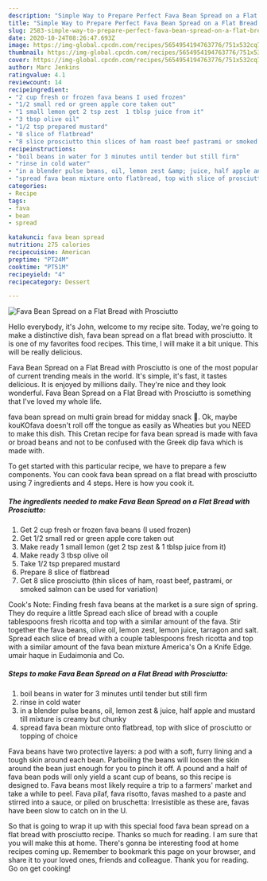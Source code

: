 ```yaml
---
description: "Simple Way to Prepare Perfect Fava Bean Spread on a Flat Bread with Prosciutto"
title: "Simple Way to Prepare Perfect Fava Bean Spread on a Flat Bread with Prosciutto"
slug: 2583-simple-way-to-prepare-perfect-fava-bean-spread-on-a-flat-bread-with-prosciutto
date: 2020-10-24T08:26:47.693Z
image: https://img-global.cpcdn.com/recipes/5654954194763776/751x532cq70/fava-bean-spread-on-a-flat-bread-with-prosciutto-recipe-main-photo.jpg
thumbnail: https://img-global.cpcdn.com/recipes/5654954194763776/751x532cq70/fava-bean-spread-on-a-flat-bread-with-prosciutto-recipe-main-photo.jpg
cover: https://img-global.cpcdn.com/recipes/5654954194763776/751x532cq70/fava-bean-spread-on-a-flat-bread-with-prosciutto-recipe-main-photo.jpg
author: Marc Jenkins
ratingvalue: 4.1
reviewcount: 14
recipeingredient:
- "2 cup fresh or frozen fava beans I used frozen"
- "1/2 small red or green apple core taken out"
- "1 small lemon get 2 tsp zest  1 tblsp juice from it"
- "3 tbsp olive oil"
- "1/2 tsp prepared mustard"
- "8 slice of flatbread"
- "8 slice prosciutto thin slices of ham roast beef pastrami or smoked salmon can be used for variation"
recipeinstructions:
- "boil beans in water for 3 minutes until tender but still firm"
- "rinse in cold water"
- "in a blender pulse beans, oil, lemon zest &amp; juice, half apple and mustard till mixture is creamy but chunky"
- "spread fava bean mixture onto flatbread, top with slice of prosciutto or topping of choice"
categories:
- Recipe
tags:
- fava
- bean
- spread

katakunci: fava bean spread 
nutrition: 275 calories
recipecuisine: American
preptime: "PT24M"
cooktime: "PT51M"
recipeyield: "4"
recipecategory: Dessert

---
```



![Fava Bean Spread on a Flat Bread with Prosciutto](https://img-global.cpcdn.com/recipes/5654954194763776/751x532cq70/fava-bean-spread-on-a-flat-bread-with-prosciutto-recipe-main-photo.jpg)

Hello everybody, it's John, welcome to my recipe site. Today, we're going to make a distinctive dish, fava bean spread on a flat bread with prosciutto. It is one of my favorites food recipes. This time, I will make it a bit unique. This will be really delicious.

Fava Bean Spread on a Flat Bread with Prosciutto is one of the most popular of current trending meals in the world. It's simple, it's fast, it tastes delicious. It is enjoyed by millions daily. They're nice and they look wonderful. Fava Bean Spread on a Flat Bread with Prosciutto is something that I've loved my whole life.

fava bean spread on multi grain bread for midday snack 🙂. Ok, maybe kouKOfava doesn&#39;t roll off the tongue as easily as Wheaties but you NEED to make this dish. This Cretan recipe for fava bean spread is made with fava or broad beans and not to be confused with the Greek dip fava which is made with.


To get started with this particular recipe, we have to prepare a few components. You can cook fava bean spread on a flat bread with prosciutto using 7 ingredients and 4 steps. Here is how you cook it.

<!--inarticleads1-->

##### The ingredients needed to make Fava Bean Spread on a Flat Bread with Prosciutto:

1. Get 2 cup fresh or frozen fava beans (I used frozen)
1. Get 1/2 small red or green apple core taken out
1. Make ready 1 small lemon (get 2 tsp zest &amp; 1 tblsp juice from it)
1. Make ready 3 tbsp olive oil
1. Take 1/2 tsp prepared mustard
1. Prepare 8 slice of flatbread
1. Get 8 slice prosciutto (thin slices of ham, roast beef, pastrami, or smoked salmon can be used for variation)


Cook&#39;s Note: Finding fresh fava beans at the market is a sure sign of spring. They do require a little Spread each slice of bread with a couple tablespoons fresh ricotta and top with a similar amount of the fava. Stir together the fava beans, olive oil, lemon zest, lemon juice, tarragon and salt. Spread each slice of bread with a couple tablespoons fresh ricotta and top with a similar amount of the fava bean mixture America&#39;s On a Knife Edge. umair haque in Eudaimonia and Co. 

<!--inarticleads2-->

##### Steps to make Fava Bean Spread on a Flat Bread with Prosciutto:

1. boil beans in water for 3 minutes until tender but still firm
1. rinse in cold water
1. in a blender pulse beans, oil, lemon zest &amp; juice, half apple and mustard till mixture is creamy but chunky
1. spread fava bean mixture onto flatbread, top with slice of prosciutto or topping of choice


Fava beans have two protective layers: a pod with a soft, furry lining and a tough skin around each bean. Parboiling the beans will loosen the skin around the bean just enough for you to pinch it off. A pound and a half of fava bean pods will only yield a scant cup of beans, so this recipe is designed to. Fava beans most likely require a trip to a farmers&#39; market and take a while to peel. Fava pilaf, fava risotto, favas mashed to a paste and stirred into a sauce, or piled on bruschetta: Irresistible as these are, favas have been slow to catch on in the U. 

So that is going to wrap it up with this special food fava bean spread on a flat bread with prosciutto recipe. Thanks so much for reading. I am sure that you will make this at home. There's gonna be interesting food at home recipes coming up. Remember to bookmark this page on your browser, and share it to your loved ones, friends and colleague. Thank you for reading. Go on get cooking!
